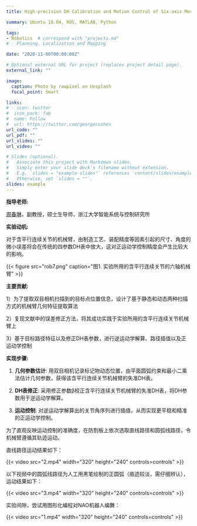 ```yaml
---
title: High-precision DH Calibration and Motion Control of Six-axis Mechanical Arm with Parallel Continuous Joints

summary: Ubuntu 18.04, ROS, MATLAB, Python

tags:
- Robotics	# correspond with "projects.md"
# - Planning, Localization and Mapping

date: "2020-11-00T00:00:00Z"

# Optional external URL for project (replaces project detail page).
external_link: ""

image:
  caption: Photo by rawpixel on Unsplash
  focal_point: Smart

links:
# - icon: twitter
#  icon_pack: fab
#  name: Follow
#  url: https://twitter.com/georgecushen
url_code: ""
url_pdf: ""
url_slides: ""
url_video: ""

# Slides (optional).
#   Associate this project with Markdown slides.
#   Simply enter your slide deck's filename without extension.
#   E.g. `slides = "example-slides"` references `content/slides/example-slides.md`.
#   Otherwise, set `slides = ""`.
slides: example
---
```


**指导老师:**

[周春琳](https://person.zju.edu.cn/c_zhou)，副教授，硕士生导师，浙江大学智能系统与控制研究所

**实验动机:**

对于含平行连续关节的机械臂，由制造工艺、装配精度等因素引起的尺寸、角度的微小误差将会在传统的四参数DH表中放大，这对正运动学控制精度会产生比较大的影响。

{{< figure src="rob7.png" caption="图1. 实验所用的含平行连续关节的六轴机械臂" >}}

**主要贡献:**

1）为了提取双目相机扫描到的目标点位置信息，设计了基于静态和动态两种扫描方式的机械臂几何特征提取算法

2）复现文献中的误差修正方法，将其成功实践于实验所用的含平行连续关节机械臂上

3）基于目标路径特征以及修正DH表参数，进行逆运动学解算、路径插值以及正运动学控制

**实现步骤:**

1. **几何参数估计**: 用双目相机记录标记物动态位置，由平面圆弧约束和最小二乘法估计几何参数，获得该含平行连续关节机械臂的失准DH表。

2. **DH表修正**: 采用修正参数β校正含平行连续关节机械臂的失准DH表，将DH参数用于逆运动学解算。

3. **运动控制**: 对逆运动学解算出的关节角序列进行插值，从而实现更平稳和精准的正运动学控制。



为了直观反映运动控制的准确度，在防割板上依次选取直线路径和圆弧线路径，令机械臂遵循其轨迹运动。

直线路径运动结果如下：

{{< video src="2.mp4" width="320" height="240" controls=controls" >}}

以下视频中的圆弧线路径为人工用黑笔绘制的正圆弧（痕迹较淡，需仔细辨认），运动结果如下：

{{< video src="3.mp4" width="320" height="240" controls=controls" >}}



实验间隙，尝试用图形化编程对NAO机器人编舞：

{{< video src="1.mp4" width="320" height="240" controls=controls" >}}